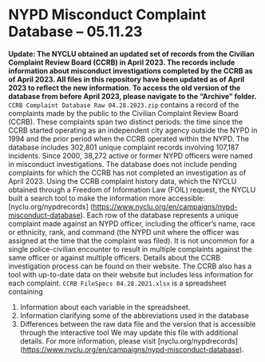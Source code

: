 # NYPD Misconduct Complaint Database – 05.11.23
**Update: The NYCLU obtained an updated set of records from the Civilian Complaint Review Board (CCRB) in April 2023. The records include information about misconduct investigations completed by the CCRB as of April 2023.
All files in this repository have been updated as of April 2023 to reflect the new information. To access the old version of the database from before April 2023, please navigate to the “Archive” folder.**
`CCRB Complaint Database Raw 04.28.2023.zip` contains a record of the complaints made by the public to the Civilian Complaint Review Board (CCRB). These complaints span two distinct periods: the time since the CCRB started operating as an independent city agency outside the NYPD in 1994 and the prior period when the CCRB operated within the NYPD. The database includes 302,801 unique complaint records involving 107,187 incidents. Since 2000, 38,272 active or former NYPD officers were named in misconduct investigations. The database does not include pending complaints for which the CCRB has not completed an investigation as of April 2023.
Using the CCRB complaint history data, which the NYCLU obtained through a Freedom of Information Law (FOIL) request, the NYCLU built a search tool to make the information more accessible: [nyclu.org/nypdrecords] (https://www.nyclu.org/en/campaigns/nypd-misconduct-database).  Each row of the database represents a unique complaint made against an NYPD officer, including the officer’s name, race or ethnicity, rank, and command (the NYPD unit where the officer was assigned at the time that the complaint was filed). It is not uncommon for a single police-civilian encounter to result in multiple complaints against the same officer or against multiple officers. Details about the CCRB investigation process can be found on their website. The CCRB also has a tool with up-to-date data on their website but includes less information for each complaint.
`CCRB FileSpecs 04.28.2021.xlsx` is a spreadsheet containing
1.	Information about each variable in the spreadsheet.
2.	Information clarifying some of the abbreviations used in the database
3.	Differences between the raw data file and the version that is accessible through the interactive tool
We may update this file with additional details. For more information, please visit [nyclu.org/nypdrecords] (https://www.nyclu.org/en/campaigns/nypd-misconduct-database).
